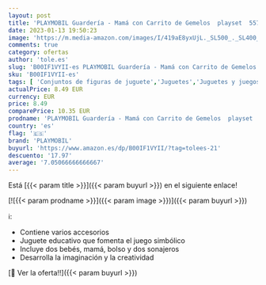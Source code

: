 ```yaml
---
layout: post
title: 'PLAYMOBIL Guardería - Mamá con Carrito de Gemelos  playset  5573 '
date: 2023-01-13 19:50:23
image: 'https://m.media-amazon.com/images/I/419aE8yxUjL._SL500_._SL400_.jpg'
comments: true
category: ofertas
author: 'tole.es'
slug: 'B00IF1VYII-es PLAYMOBIL Guardería - Mamá con Carrito de Gemelos playset...'
sku: 'B00IF1VYII-es'
tags: [ 'Conjuntos de figuras de juguete','Juguetes','Juguetes y juegos','Muñecos y figuras','playmobil','🇪🇸', ]
actualPrice: 8.49 EUR
currency: EUR
price: 8.49
comparePrice: 10.35 EUR
prodname: 'PLAYMOBIL Guardería - Mamá con Carrito de Gemelos  playset  5573 '
country: 'es'
flag: '🇪🇸'
brand: 'PLAYMOBIL'
buyurl: 'https://www.amazon.es/dp/B00IF1VYII/?tag=tolees-21'
descuento: '17.97'
average: '7.05066666666667'
---
```


Está [{{< param title >}}]({{< param buyurl >}}) en el siguiente enlace!

[![{{< param prodname >}}]({{< param image >}})]({{< param buyurl >}})

ℹ️:

- Contiene varios accesorios
- Juguete educativo que fomenta el juego simbólico
- Incluye dos bebés, mamá, bolso y dos sonajeros
- Desarrolla la imaginación y la creatividad

[🛒 Ver la oferta!!]({{< param buyurl >}})
